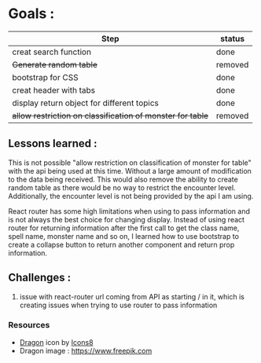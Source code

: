 # Goals :

| Step                                                         | status  |
|--------------------------------------------------------------|---------|
| creat search function                                        | done    |
| ~~Generate random table~~                                    | removed |
| bootstrap for CSS                                            | done    |
| creat header with tabs                                       | done    |
| display return object for different topics                   | done    |
| ~~allow restriction on classification of monster for table~~ | removed |

## Lessons learned :

This is not possible "allow restriction on classification of monster for table" with the api being used at this time.
Without a large amount of modification to the data being received. This would also remove the ability to create random table
as there would be no way to restrict the encounter level. Additionally, the encounter level is not being provided by the api I am using. 

React router has some high limitations when using to pass information and is not always the best choice for changing
display.
Instead of using react router for returning information after the first call to get the class name, spell name, monster
name and so on,
I learned how to use bootstrap to create a collapse button to return another component and return prop information.


## Challenges :

1. issue with react-router url coming from API as starting / in it, which is creating issues when trying to use router
   to pass information

### Resources

* <a target="_blank" href="https://icons8.com/icon/37737/dragon">Dragon</a> icon
  by <a target="_blank" href="https://icons8.com">Icons8</a>
* Dragon image : https://www.freepik.com